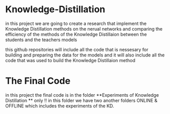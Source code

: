 # Knowledge-Distillation
in this project we are going to create a research that implement the Knowledge Distillation methods on the nerual networks and comparing the efficiency of the methods of the Knowledge Distillaion between the students and the teachers models 

this github repositories will include all the code that is nessesary for building and preparing the data for the models and it will also include all the code that was used to build the Knowledge Distillaion method 
# The Final Code
in this project the final code is in the folder **Experiments of Knowledge Distillation ** only !!
in this folder we have two another folders ONLINE & OFFLINE which includes the experiments of the KD.
